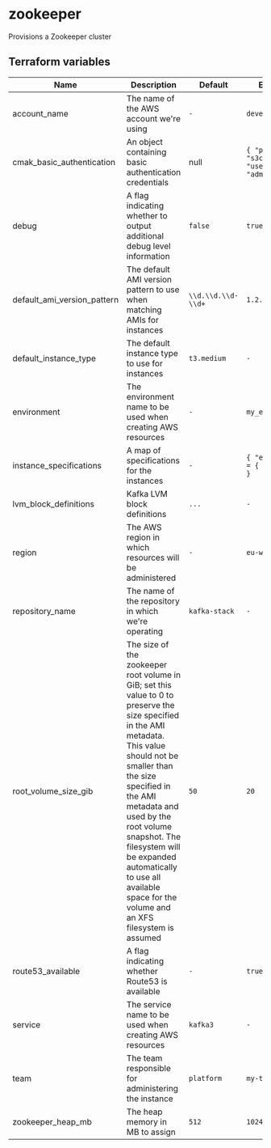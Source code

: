 # zookeeper

Provisions a Zookeeper cluster

## Terraform variables

| Name                        | Description                                                                                                                                                                                                                                                                                                                                                       | Default            | Example                                         | Notes        |
| --------------------------- | ----------------------------------------------------------------------------------------------------------------------------------------------------------------------------------------------------------------------------------------------------------------------------------------------------------------------------------------------------------------- | ------------------ | ----------------------------------------------- | ------------ |
| account_name                | The name of the AWS account we're using                                                                                                                                                                                                                                                                                                                           | `-`                | `development`                                   | `-`          |
| cmak_basic_authentication   | An object containing basic authentication credentials                                                                                                                                                                                                                                                                                                             | null               | `{ "password": "s3cr3t!", "username": "admin"}` | `-`          |
| debug                       | A flag indicating whether to output additional debug level information                                                                                                                                                                                                                                                                                            | `false`            | `true`                                          | `-`          |
| default_ami_version_pattern | The default AMI version pattern to use when matching AMIs for instances                                                                                                                                                                                                                                                                                           | `\\d.\\d.\\d-\\d+` | `1.2.3`                                         | `-`          |
| default_instance_type       | The default instance type to use for instances                                                                                                                                                                                                                                                                                                                    | `t3.medium`        | `-`                                             | `-`          |
| environment                 | The environment name to be used when creating AWS resources                                                                                                                                                                                                                                                                                                       | `-`                | `my_environment`                                | `-`          |
| instance_specifications     | A map of specifications for the instances                                                                                                                                                                                                                                                                                                                         | `-`                | `{ "eu-west-2a" = { "1" = {} } }`               | `-`          |
| lvm_block_definitions       | Kafka LVM block definitions                                                                                                                                                                                                                                                                                                                                       | `...`              | `-`                                             | `-`          |
| region                      | The AWS region in which resources will be administered                                                                                                                                                                                                                                                                                                            | `-`                | `eu-west-2`                                     | `-`          |
| repository_name             | The name of the repository in which we're operating                                                                                                                                                                                                                                                                                                               | `kafka-stack`      | `-`                                             | `deprecated` |
| root_volume_size_gib        | The size of the zookeeper root volume in GiB; set this value to 0 to preserve the size specified in the AMI metadata. This value should not be smaller than the size specified in the AMI metadata and used by the root volume snapshot. The filesystem will be expanded automatically to use all available space for the volume and an XFS filesystem is assumed | `50`               | `20`                                            | `-`          |
| route53_available           | A flag indicating whether Route53 is available                                                                                                                                                                                                                                                                                                                    | `-`                | `true`                                          | `-`          |
| service                     | The service name to be used when creating AWS resources                                                                                                                                                                                                                                                                                                           | `kafka3`           | `-`                                             | `-`          |
| team                        | The team responsible for administering the instance                                                                                                                                                                                                                                                                                                               | `platform`         | `my-team`                                       | `-`          |
| zookeeper_heap_mb           | The heap memory in MB to assign                                                                                                                                                                                                                                                                                                                                   | `512`              | `1024`                                          | `-`          |
